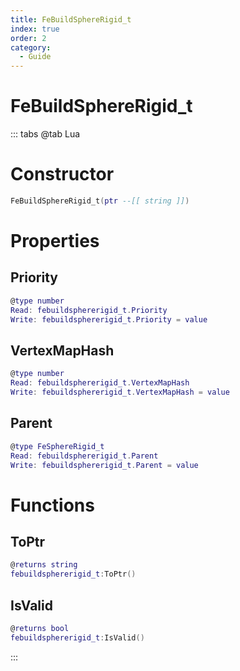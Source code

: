 ```yaml
---
title: FeBuildSphereRigid_t
index: true
order: 2
category:
  - Guide
---
```


# FeBuildSphereRigid_t

::: tabs
@tab Lua
# Constructor
```lua
FeBuildSphereRigid_t(ptr --[[ string ]])
```
# Properties
## Priority 
```lua
@type number
Read: febuildsphererigid_t.Priority
Write: febuildsphererigid_t.Priority = value
```
## VertexMapHash 
```lua
@type number
Read: febuildsphererigid_t.VertexMapHash
Write: febuildsphererigid_t.VertexMapHash = value
```
## Parent 
```lua
@type FeSphereRigid_t
Read: febuildsphererigid_t.Parent
Write: febuildsphererigid_t.Parent = value
```
# Functions
## ToPtr
```lua
@returns string
febuildsphererigid_t:ToPtr()
```
## IsValid
```lua
@returns bool
febuildsphererigid_t:IsValid()
```

:::